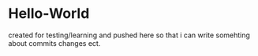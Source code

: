 Hello-World
===========

created for testing/learning
and pushed here so that i can write somehting about commits changes ect.
